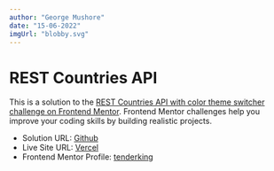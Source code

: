 ```yaml
---
author: "George Mushore"
date: "15-06-2022"
imgUrl: "blobby.svg"
---
```


# REST Countries API 

This is a solution to the [REST Countries API with color theme switcher challenge on Frontend Mentor](https://www.frontendmentor.io/challenges/rest-countries-api-with-color-theme-switcher-5cacc469fec04111f7b848ca). Frontend Mentor challenges help you improve your coding skills by building realistic projects.

- Solution URL: [Github](https://github.com/tenderking/rest-countries-api)
- Live Site URL: [Vercel](https://rest-countries-api-livid.vercel.app/)
- Frontend Mentor Profile: [tenderking](https://www.frontendmentor.io/profile/tenderking)

